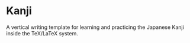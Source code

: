 # Kanji
A vertical writing template for learning and practicing the Japanese Kanji inside the TeX/LaTeX system.
